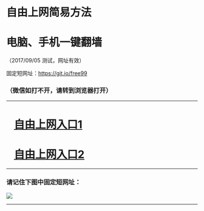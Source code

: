 ﻿# 自由上网简易方法

# 电脑、手机一键翻墙

（2017/09/05 测试，网址有效）

固定短网址：https://git.io/free99

### （微信如打不开，请转到浏览器打开）


***





# &nbsp;&nbsp; <a href="http://ft1813727671.fwq-tz1001.xyz/fwqtz01.html?t=09050013600 " target="_blank">自由上网入口1</a>
# &nbsp;&nbsp; <a href="http://ft3057827635.fwq-tz1002.xyz/fwqtz02.html?t=090500119636 " target="_blank">自由上网入口2</a>
***

### 请记住下图中固定短网址：

<img src="https://s3-us-west-2.amazonaws.com/fwq-1001/yjfq-20170905okok.png" /> 


***

